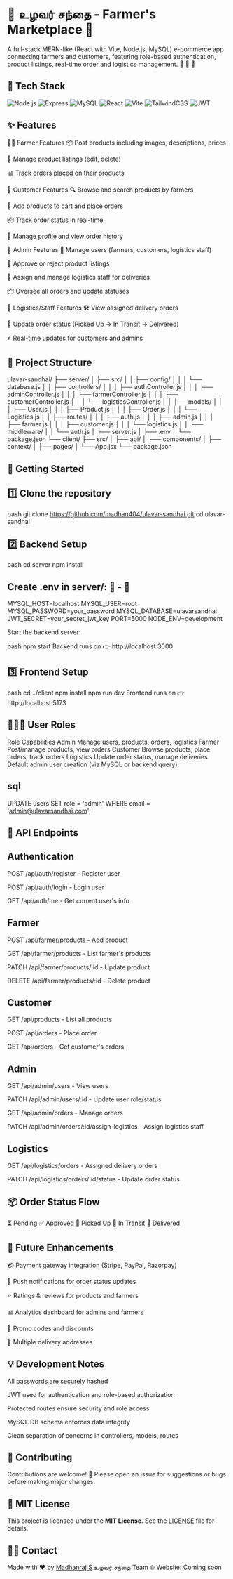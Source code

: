 # 🌾  உழவர் சந்தை - Farmer's Marketplace  🍅


A full-stack MERN-like (React with Vite, Node.js, MySQL) e-commerce app connecting farmers and customers, featuring role-based authentication, product listings, real-time order and logistics management. 🚜 🛒 🍅

## 🚦 Tech Stack
<p align="left"> <img src="https://img.shields.io/badge/Node.js-339933?logo=node.js&logoColor=white" alt="Node.js"/> <img src="https://img.shields.io/badge/Express-000000?logo=express&logoColor=white" alt="Express"/> <img src="https://img.shields.io/badge/MySQL-4479A1?logo=mysql&logoColor=white" alt="MySQL"/> <img src="https://img.shields.io/badge/React-61DAFB?logo=react&logoColor=black" alt="React"/> <img src="https://img.shields.io/badge/Vite-646CFF?logo=vite&logoColor=white" alt="Vite"/> <img src="https://img.shields.io/badge/TailwindCSS-38B2AC?logo=tailwind-css&logoColor=white" alt="TailwindCSS"/> <img src="https://img.shields.io/badge/JWT-black?logo=jsonwebtokens&logoColor=white" alt="JWT"/> </p>


## ✨ Features
👨‍🌾 Farmer Features
📦 Post products including images, descriptions, prices

📝 Manage product listings (edit, delete)

📊 Track orders placed on their products

🛒 Customer Features
🔍 Browse and search products by farmers

🛒 Add products to cart and place orders

📦 Track order status in real-time

👤 Manage profile and view order history

🏢 Admin Features
👥 Manage users (farmers, customers, logistics staff)

🏬 Approve or reject product listings

🚚 Assign and manage logistics staff for deliveries

📦 Oversee all orders and update statuses

🚛 Logistics/Staff Features
🛠 View assigned delivery orders

🔄 Update order status (Picked Up → In Transit → Delivered)

⚡ Real-time updates for customers and admins

## 📂 Project Structure

ulavar-sandhai/
├── server/
│   ├── src/
│   │   ├── config/
│   │   │   └── database.js
│   │   ├── controllers/
│   │   │   ├── authController.js
│   │   │   ├── adminController.js
│   │   │   ├── farmerController.js
│   │   │   ├── customerController.js
│   │   │   └── logisticsController.js
│   │   ├── models/
│   │   │   ├── User.js
│   │   │   ├── Product.js
│   │   │   ├── Order.js
│   │   │   └── Logistics.js
│   │   ├── routes/
│   │   │   ├── auth.js
│   │   │   ├── admin.js
│   │   │   ├── farmer.js
│   │   │   ├── customer.js
│   │   │   └── logistics.js
│   │   └── middleware/
│   │       └── auth.js
│   ├── server.js
│   ├── .env
│   └── package.json
└── client/
    ├── src/
    │   ├── api/
    │   ├── components/
    │   ├── context/
    │   ├── pages/
    │   └── App.jsx
    └── package.json


## 🚀 Getting Started

## 1️⃣ Clone the repository
bash
git clone https://github.com/madhan404/ulavar-sandhai.git
cd ulavar-sandhai

## 2️⃣ Backend Setup
bash
cd server
npm install


## Create .env in server/: 🐬 - 🔧

MYSQL_HOST=localhost
MYSQL_USER=root
MYSQL_PASSWORD=your_password
MYSQL_DATABASE=ulavarsandhai
JWT_SECRET=your_secret_jwt_key
PORT=5000
NODE_ENV=development


Start the backend server:

bash
npm start
Backend runs on 👉 http://localhost:3000

##  3️⃣ Frontend Setup
bash
cd ../client
npm install
npm run dev
Frontend runs on 👉 http://localhost:5173

##  🧑‍🤝‍🧑 User Roles

Role	Capabilities
Admin	Manage users, products, orders, logistics
Farmer	Post/manage products, view orders
Customer	Browse products, place orders, track orders
Logistics	Update order status, manage deliveries
Default admin user creation (via MySQL or backend query):

##  sql
UPDATE users SET role = 'admin' WHERE email = 'admin@ulavarsandhai.com';

##  🔗 API Endpoints

##  Authentication

POST /api/auth/register - Register user

POST /api/auth/login - Login user

GET /api/auth/me - Get current user's info


##  Farmer

POST /api/farmer/products - Add product

GET /api/farmer/products - List farmer's products

PATCH /api/farmer/products/:id - Update product

DELETE /api/farmer/products/:id - Delete product


##  Customer

GET /api/products - List all products

POST /api/orders - Place order

GET /api/orders - Get customer's orders


##  Admin

GET /api/admin/users - View users

PATCH /api/admin/users/:id - Update user role/status

GET /api/admin/orders - Manage orders

PATCH /api/admin/orders/:id/assign-logistics - Assign logistics staff


##  Logistics

GET /api/logistics/orders - Assigned delivery orders

PATCH /api/logistics/orders/:id/status - Update order status


##  📦 Order Status Flow

⏳ Pending
✅ Approved
🚚 Picked Up
🔄 In Transit
🎉 Delivered


##  🔮 Future Enhancements

💳 Payment gateway integration (Stripe, PayPal, Razorpay)

🔔 Push notifications for order status updates

⭐ Ratings & reviews for products and farmers

📊 Analytics dashboard for admins and farmers

🎁 Promo codes and discounts

📍 Multiple delivery addresses


##  💡 Development Notes

All passwords are securely hashed

JWT used for authentication and role-based authorization

Protected routes ensure security and role access

MySQL DB schema enforces data integrity

Clean separation of concerns in controllers, models, routes

##  🤝 Contributing
Contributions are welcome! 🎉 Please open an issue for suggestions or bugs before making major changes.


##  📄 MIT License
 This project is licensed under the **MIT License**. See the [LICENSE](LICENSE) file for details.  


##  🙋‍♂️ Contact
Made with ❤️ by [Madhanraj S](https://github.com/madhan404) உழவர் சந்தை Team
🌐 Website: Coming soon